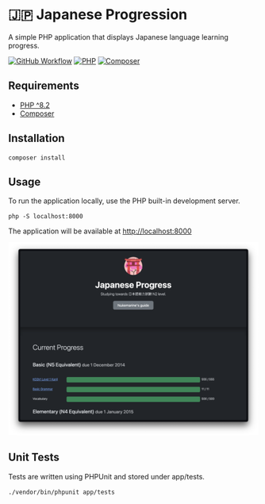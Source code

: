 # 🇯🇵 Japanese Progression

A simple PHP application that displays Japanese language learning progress.

[![GitHub Workflow](https://img.shields.io/github/actions/workflow/status/maccath/japanese-progression/php.yml?style=for-the-badge&logo=github&logoColor=white)](https://github.com/maccath/japanese-progression/actions)
[![PHP](https://img.shields.io/badge/PHP_^8.2-777BB4?style=for-the-badge&logo=php&logoColor=white)](https://php.net)
[![Composer](https://img.shields.io/badge/Composer-885630?style=for-the-badge&logo=composer&logoColor=white)](https://getcomposer.org)

## Requirements
- [PHP ^8.2](https://www.php.net/releases/8.2/)
- [Composer](https://getcomposer.org)

## Installation

```shell
composer install
```

## Usage

To run the application locally, use the PHP built-in development server.

```shell
php -S localhost:8000
```

The application will be available at [http://localhost:8000](http://localhost:8000/)

<div style="text-align: center;">
    <img src="docs/screenshot.png" alt="demo screenshot" />
</div>

## Unit Tests

Tests are written using PHPUnit and stored under app/tests.

```shell
./vendor/bin/phpunit app/tests
```

